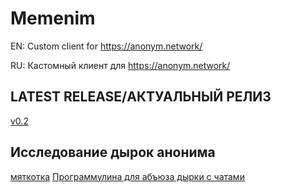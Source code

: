 # Memenim
EN: Custom client for https://anonym.network/

RU: Кастомный клиент для https://anonym.network/

## LATEST RELEASE/АКТУАЛЬНЫЙ РЕЛИЗ
[v0.2](https://github.com/D1ckRider/MEMENIM_Feedback/releases/tag/v0.02.01a)

## Исследование дырок анонима
[мяткотка](https://gist.github.com/D1ckRider/9046519c03b45d314388a1dfcffb77c4)
[Программулина для абъюза дырки с чатами](https://github.com/MEMENIM-Project/MEMENIM-Public/releases/tag/judgmentTool)
